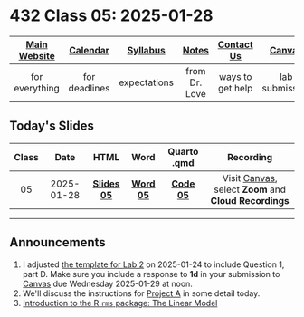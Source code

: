 # 432 Class 05: 2025-01-28

[Main Website](https://thomaselove.github.io/432-2025/) | [Calendar](https://thomaselove.github.io/432-2025/calendar.html) | [Syllabus](https://thomaselove.github.io/432-syllabus-2025/) | [Notes](https://thomaselove.github.io/432-notes/) | [Contact Us](https://thomaselove.github.io/432-2025/contact.html) | [Canvas](https://canvas.case.edu) | [Data and Code](https://github.com/THOMASELOVE/432-data) | [Sources](https://github.com/THOMASELOVE/432-classes-2024/tree/main/sources)
:-----------: | :--------------: | :----------: | :---------: | :-------------: | :-----------: | :------------: |:------:
for everything | for deadlines | expectations | from Dr. Love | ways to get help | lab submission | for downloads | to read

## Today's Slides

Class | Date | HTML | Word | Quarto .qmd | Recording
:---: | :--------: | :------: | :------: | :------: | :-------------:
05 | 2025-01-28 | **[Slides 05](https://thomaselove.github.io/432-slides-2025/slides05.html)** | **[Word 05](https://thomaselove.github.io/432-slides-2025/slides05w.docx)** | **[Code 05](https://github.com/THOMASELOVE/432-slides-2025/blob/main/slides05.qmd)** | Visit [Canvas](https://canvas.case.edu/), select **Zoom** and **Cloud Recordings**

---

## Announcements

1. I adjusted [the template for Lab 2](https://github.com/THOMASELOVE/432-data/blob/master/data/432_lab2_template.qmd) on 2025-01-24 to include Question 1, part D. Make sure you include a response to **1d** in your submission to [Canvas](https://canvas.case.edu) due Wednesday 2025-01-29 at noon.
2. We'll discuss the instructions for [Project A](https://thomaselove.github.io/432-2025/projA.html) in some detail today.
3. [Introduction to the R `rms` package: The Linear Model](https://hbiostat.org/bbr/rmsintro.html)

